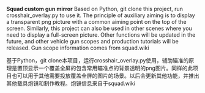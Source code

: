 **Squad custom gun mirror**
Based on Python, git clone this project, run crosshair_overlay.py to use it. The principle of auxiliary aiming is to display a transparent png picture with a common aiming point on the top of the screen. Similarly, this project can also be used in other scenes where you need to display a full-screen picture. Other functions will be updated in the future, and other vehicle gun scopes and production tutorials will be released. Gun scope information comes from squad.wiki

基于Python，git clone本项目，运行crosshair_overlay.py使用，辅助瞄准的原理是置顶显示一个覆盖全屏的包含常用瞄准点的背景透明的png图片。同样的此项目也可以用于其他需要投放覆盖全屏的图片的场景。以后会更新其他功能，并推出其他载具炮镜和制作教程。炮镜信息来自于squad.wiki
